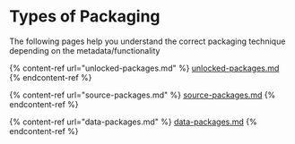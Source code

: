 # Types of Packaging

The following pages help you understand the correct packaging technique depending on the metadata/functionality

{% content-ref url="unlocked-packages.md" %}
[unlocked-packages.md](unlocked-packages.md)
{% endcontent-ref %}

{% content-ref url="source-packages.md" %}
[source-packages.md](source-packages.md)
{% endcontent-ref %}

{% content-ref url="data-packages.md" %}
[data-packages.md](data-packages.md)
{% endcontent-ref %}
